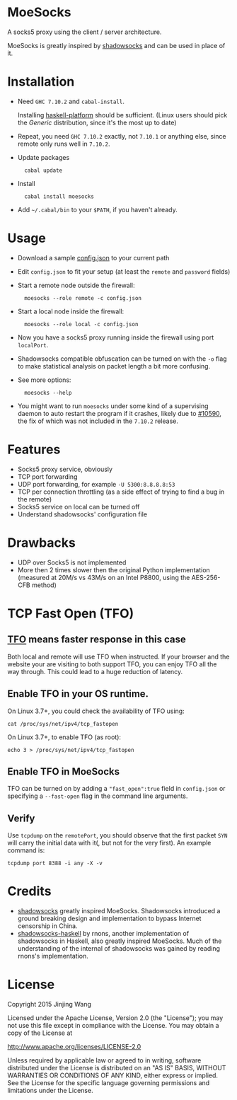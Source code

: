 MoeSocks
========

A socks5 proxy using the client / server architecture.

MoeSocks is greatly inspired by [shadowsocks] and can be used in place of it.

Installation
============

* Need `GHC 7.10.2` and `cabal-install`.
      
  Installing [haskell-platform](https://www.haskell.org/platform/) should be
  sufficient. (Linux users should pick the *Generic* distribution, since
  it's the most up to date)

* Repeat, you need `GHC 7.10.2` exactly, not `7.10.1` or anything else, since
  remote only runs well in `7.10.2`.

* Update packages

        cabal update

* Install

        cabal install moesocks

* Add `~/.cabal/bin` to your `$PATH`, if you haven't already.

Usage
=====

* Download a sample [config.json] to your current path

* Edit `config.json` to fit your setup (at least the `remote` and `password`
  fields)

* Start a remote node outside the firewall: 
          
        moesocks --role remote -c config.json

* Start a local node inside the firewall: 
    
        moesocks --role local -c config.json

* Now you have a socks5 proxy running inside the firewall using port 
  `localPort`.

* Shadowsocks compatible obfuscation can be turned on with the `-o` flag to make
  statistical analysis on packet length a bit more confusing.

* See more options:

        moesocks --help

* You might want to run `moesocks` under some kind of a supervising daemon to
  auto restart the program if it crashes, likely due to [#10590], the fix of
  which was not included in the `7.10.2` release.


Features
========

* Socks5 proxy service, obviously
* TCP port forwarding
* UDP port forwarding, for example `-U 5300:8.8.8.8:53`
* TCP per connection throttling (as a side effect of trying to find a bug in the
remote)
* Socks5 service on local can be turned off
* Understand shadowsocks' configuration file

Drawbacks
==========

* UDP over Socks5 is not implemented
* More then 2 times slower then the original Python implementation (measured at
  20M/s vs 43M/s on an Intel P8800, using the AES-256-CFB method)


TCP Fast Open (TFO)
====================

## [TFO] means faster response in this case

Both local and remote will use TFO when instructed. If your browser and the
website your are visiting to both support TFO, you can enjoy TFO all the way
through. This could lead to a huge reduction of latency.

## Enable TFO in your OS runtime. 

On Linux 3.7+, you could check the availability of TFO using:

    cat /proc/sys/net/ipv4/tcp_fastopen

On Linux 3.7+, to enable TFO (as root):

    echo 3 > /proc/sys/net/ipv4/tcp_fastopen

## Enable TFO in MoeSocks

TFO can be turned on by adding a `"fast_open":true` field in
`config.json` or specifying a `--fast-open` flag in the command line arguments.

## Verify

Use `tcpdump` on the `remotePort`, you should observe that the first packet
`SYN` will carry the initial data with it(, but not for the very first). An
example command is:

    tcpdump port 8388 -i any -X -v


Credits
=======

* [shadowsocks] greatly inspired MoeSocks.
  Shadowsocks introduced a ground breaking design and implementation to bypass
  Internet censorship in China. 
* [shadowsocks-haskell] by rnons, another implementation of shadowsocks in 
  Haskell, also greatly inspired MoeSocks. Much of the understanding of
  the internal of shadowsocks was gained by reading rnons's implementation.

License
=======

Copyright 2015 Jinjing Wang

Licensed under the Apache License, Version 2.0 (the "License");
you may not use this file except in compliance with the License.
You may obtain a copy of the License at

   http://www.apache.org/licenses/LICENSE-2.0

Unless required by applicable law or agreed to in writing, software
distributed under the License is distributed on an "AS IS" BASIS,
WITHOUT WARRANTIES OR CONDITIONS OF ANY KIND, either express or implied.
See the License for the specific language governing permissions and
limitations under the License.

[shadowsocks]:https://github.com/shadowsocks/shadowsocks 
[shadowsocks-go]:https://github.com/shadowsocks/shadowsocks-go
[shadowsocks-haskell]:https://github.com/rnons/shadowsocks-haskell
[config.json]:https://raw.githubusercontent.com/nfjinjing/moesocks/master/config.json
[#10590]:https://ghc.haskell.org/trac/ghc/ticket/10590
[TFO]:https://en.wikipedia.org/wiki/TCP_Fast_Open
